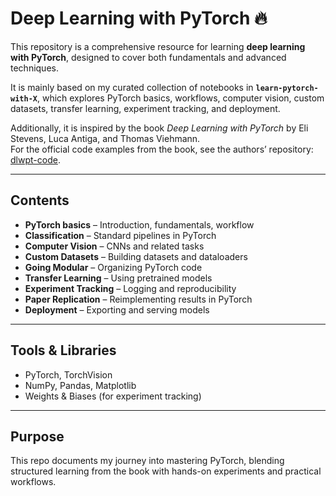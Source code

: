 # Deep Learning with PyTorch 🔥

This repository is a comprehensive resource for learning **deep learning with PyTorch**, designed to cover both fundamentals and advanced techniques.  

It is mainly based on my curated collection of notebooks in **`learn-pytorch-with-X`**, which explores PyTorch basics, workflows, computer vision, custom datasets, transfer learning, experiment tracking, and deployment.  

Additionally, it is inspired by the book *Deep Learning with PyTorch* by Eli Stevens, Luca Antiga, and Thomas Viehmann.  
For the official code examples from the book, see the authors’ repository: [dlwpt-code](https://github.com/deep-learning-with-pytorch/dlwpt-code).  

---

## Contents
- **PyTorch basics** – Introduction, fundamentals, workflow  
- **Classification** – Standard pipelines in PyTorch  
- **Computer Vision** – CNNs and related tasks  
- **Custom Datasets** – Building datasets and dataloaders  
- **Going Modular** – Organizing PyTorch code  
- **Transfer Learning** – Using pretrained models  
- **Experiment Tracking** – Logging and reproducibility  
- **Paper Replication** – Reimplementing results in PyTorch  
- **Deployment** – Exporting and serving models  

---

## Tools & Libraries
- PyTorch, TorchVision  
- NumPy, Pandas, Matplotlib  
- Weights & Biases (for experiment tracking)  

---

## Purpose
This repo documents my journey into mastering PyTorch, blending structured learning from the book with hands-on experiments and practical workflows.

